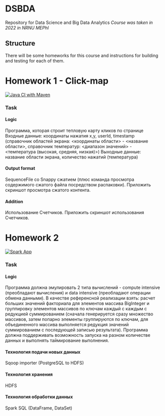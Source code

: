 # DSBDA

Repository for Data Science and Big Data Analytics
_Course was taken in 2022 in NRNU MEPhI_

## Structure

There will be some homeworks for this course and instructions for building and testing for each of them.

# Homework 1 - Click-map

[![Java CI with Maven](https://github.com/meyakovenkoj/DSBDA/actions/workflows/maven.yml/badge.svg)](https://github.com/meyakovenkoj/DSBDA/actions/workflows/maven.yml)

### Task

#### Logic

Программа, которая строит тепловую карту кликов по странице
Входные данные: координаты нажатия x,y, userId, timestamp (справочник областей
экрана: &lt;координаты области&gt; - &lt;название области&gt;, справочник температур:
&lt;диапазон значений&gt; - &lt;температура (высокая, средняя, низкая)&gt;)
Выходные данные: название области экрана, количество нажатий (температура)

#### Output format

SequenceFile со Snappy сжатием (плюс команда просмотра содержимого сжатого
файла посредством распаковки). Приложить скриншот просмотра сжатого контента.

#### Addition

Использование Счетчиков. Приложить скриншот использования Счетчиков.

# Homework 2

[![Spark App](https://github.com/meyakovenkoj/DSBDA/actions/workflows/spark.yml/badge.svg)](https://github.com/meyakovenkoj/DSBDA/actions/workflows/spark.yml)

### Task

#### Logic

Программа должна эмулировать 2 типа вычислений - compute intensive (преобладают вычисления) и data intensive (преобладают операции обмена данными). В качестве референсной реализации взять: расчет больших значений факториала для элементов массива BigInteger и группировку элементов массивов по ключам каждый с каждым с редукцией суммированием (сначала генерируется сразу множество массивов, затем попарно элементы группируются по ключам, для объединенного массива выполняется редукция значений суммированием с последующей записью результата). Программа должна поддерживать возможность запуска на разном количестве данных и выполнять таймирование выполнения.

#### Технология подачи новых данных

Sqoop importer (PostgreSQL to HDFS)

#### Технология хранения

HDFS

#### Технология обработки данных

Spark SQL (DataFrame, DataSet)
